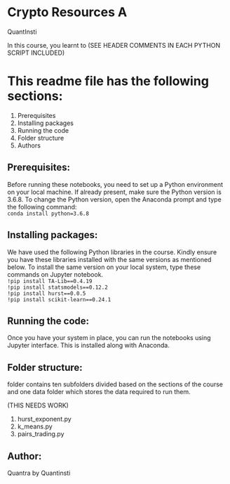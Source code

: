 # Crypto Resources A
QuantInsti

In this course, you learnt to (SEE HEADER COMMENTS IN EACH PYTHON SCRIPT INCLUDED)

# This readme file has the following sections:
1. Prerequisites
2. Installing packages
3. Running the code
4. Folder structure
5. Authors

## Prerequisites:
Before running these notebooks, you need to set up a Python environment on your local machine. If already present, make sure the Python version is 3.6.8. To change the Python version, open the Anaconda prompt and type the following command:\
`conda install python=3.6.8`

## Installing packages:
We have used the following Python libraries in the course. Kindly ensure you have these libraries installed with the same versions as mentioned below. To install the same version on your local system, type these commands on Jupyter notebook.\
`!pip install TA-Lib==0.4.19`\
`!pip install statsmodels==0.12.2`\
`!pip install hurst==0.0.5`\
`!pip install scikit-learn==0.24.1`

## Running the code:
Once you have your system in place, you can run the notebooks using Jupyter interface. This is installed along with Anaconda.

## Folder structure:
folder contains ten subfolders divided based on the sections of the course and one data folder which stores the data required to run them.

(THIS NEEDS WORK)
1. hurst_exponent.py
2. k_means.py
3. pairs_trading.py

## Author:
Quantra by Quantinsti

